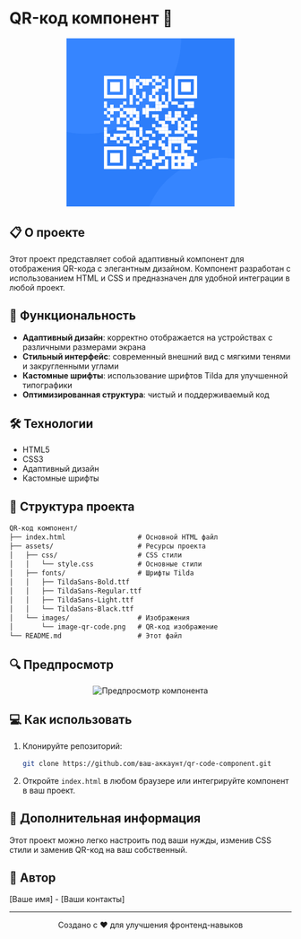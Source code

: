 # QR-код компонент 📱

<div align="center">
  <img src="assets/images/image-qr-code.png" alt="QR-код" width="300px">
</div>

## 📋 О проекте

Этот проект представляет собой адаптивный компонент для отображения QR-кода с элегантным дизайном.
Компонент разработан с использованием HTML и CSS и предназначен для удобной интеграции в любой проект.

## 🚀 Функциональность

- **Адаптивный дизайн**: корректно отображается на устройствах с различными размерами экрана
- **Стильный интерфейс**: современный внешний вид с мягкими тенями и закругленными углами
- **Кастомные шрифты**: использование шрифтов Tilda для улучшенной типографики
- **Оптимизированная структура**: чистый и поддерживаемый код

## 🛠️ Технологии

- HTML5
- CSS3
- Адаптивный дизайн
- Кастомные шрифты

## 📐 Структура проекта

```
QR-код компонент/
├── index.html                  # Основной HTML файл
├── assets/                     # Ресурсы проекта
│   ├── css/                    # CSS стили
│   │   └── style.css           # Основные стили
│   ├── fonts/                  # Шрифты Tilda
│   │   ├── TildaSans-Bold.ttf
│   │   ├── TildaSans-Regular.ttf
│   │   ├── TildaSans-Light.ttf
│   │   └── TildaSans-Black.ttf
│   └── images/                 # Изображения
│       └── image-qr-code.png   # QR-код изображение
└── README.md                   # Этот файл
```

## 🔍 Предпросмотр

<div align="center">
  <img src="https://i.ibb.co/VJmfhzx/preview.jpg" alt="Предпросмотр компонента" width="600px">
</div>

## 💻 Как использовать

1. Клонируйте репозиторий:
   ```bash
   git clone https://github.com/ваш-аккаунт/qr-code-component.git
   ```

2. Откройте `index.html` в любом браузере или интегрируйте компонент в ваш проект.

## 📝 Дополнительная информация

Этот проект можно легко настроить под ваши нужды, изменив CSS стили и заменив QR-код на ваш собственный.

## 📢 Автор

[Ваше имя] - [Ваши контакты]

---

<div align="center">
  <p>Создано с ❤️ для улучшения фронтенд-навыков</p>
</div> 